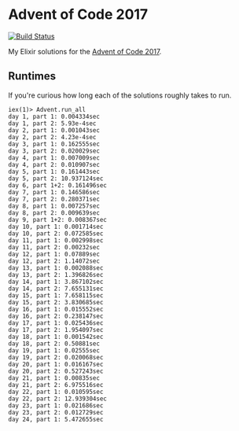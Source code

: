 # Advent of Code 2017

[![Build Status](https://travis-ci.org/sevenseacat/advent_of_code_2017.svg?branch=master)](https://travis-ci.org/sevenseacat/advent_of_code_2017)

My Elixir solutions for the [Advent of Code 2017](http://adventofcode.com/2017).

## Runtimes

If you're curious how long each of the solutions roughly takes to run.

```
iex(1)> Advent.run_all
day 1, part 1: 0.004334sec
day 1, part 2: 5.93e-4sec
day 2, part 1: 0.001043sec
day 2, part 2: 4.23e-4sec
day 3, part 1: 0.162555sec
day 3, part 2: 0.020029sec
day 4, part 1: 0.007009sec
day 4, part 2: 0.010907sec
day 5, part 1: 0.161443sec
day 5, part 2: 10.937124sec
day 6, part 1+2: 0.161496sec
day 7, part 1: 0.146586sec
day 7, part 2: 0.280371sec
day 8, part 1: 0.007257sec
day 8, part 2: 0.009639sec
day 9, part 1+2: 0.008367sec
day 10, part 1: 0.001714sec
day 10, part 2: 0.072585sec
day 11, part 1: 0.002998sec
day 11, part 2: 0.00232sec
day 12, part 1: 0.07889sec
day 12, part 2: 1.14072sec
day 13, part 1: 0.002088sec
day 13, part 2: 1.396826sec
day 14, part 1: 3.867102sec
day 14, part 2: 7.655131sec
day 15, part 1: 7.658115sec
day 15, part 2: 3.830685sec
day 16, part 1: 0.015552sec
day 16, part 2: 0.238147sec
day 17, part 1: 0.025436sec
day 17, part 2: 1.954097sec
day 18, part 1: 0.001542sec
day 18, part 2: 0.50881sec
day 19, part 1: 0.02555sec
day 19, part 2: 0.020068sec
day 20, part 1: 0.016167sec
day 20, part 2: 0.527243sec
day 21, part 1: 0.00835sec
day 21, part 2: 6.975516sec
day 22, part 1: 0.010595sec
day 22, part 2: 12.939304sec
day 23, part 1: 0.021686sec
day 23, part 2: 0.012729sec
day 24, part 1: 5.472655sec
```
